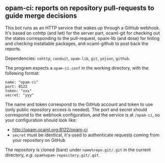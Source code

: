 ## opam-ci: reports on repository pull-requests to guide merge decisions

This bot runs as an HTTP service that wakes up through a GitHub webhook. It's
based on cohttp (and lwt) for the server part, ocaml-git for checking out the
states corresponding to the pull-request, opam-lib (and dose) for linting and
checking installable packages, and ocaml-github to post back the reports.

Dependencies: `cohttp`, `conduit`, `opam-lib`, `git`, `yojson`, `github`.

The program expects a `opam-ci.conf` in the working directory, with the
following format:

```
name: "opam-ci"
port: 8122
token: "xxx"
secret: "yyy"
```

The name and token correspond to the GitHub account and token to use (only
public repository access is needed). The port and secret should correspond to
the webhook configuration, and the service is at `/opam-ci`, so your
configuration should look like:
- http://opam.ocaml.org:8122/opam-ci
- `secret` must be identical, it's used to authenticate requests coming from
  your repository on GitHub

The repository is cloned (bare) under `name%repo.git/.git` in the current
directory, _e.g._ `opam%opam-repository.git/.git`.
